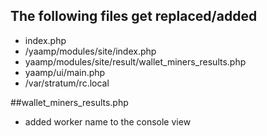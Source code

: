 ## The following files get replaced/added
- index.php
- /yaamp/modules/site/index.php
- yaamp/modules/site/result/wallet_miners_results.php
- yaamp/ui/main.php
- /var/stratum/rc.local 

##wallet_miners_results.php
- added worker name to the console view
